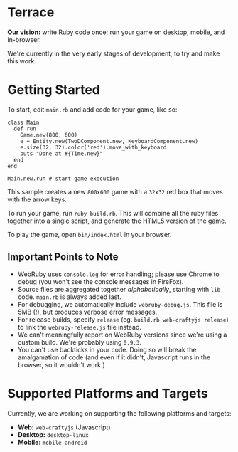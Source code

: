 # Terrace

**Our vision:** write Ruby code once; run your game on desktop, mobile, and in-browser.  

We're currently in the very early stages of development, to try and make this work.

# Getting Started

To start, edit `main.rb` and add code for your game, like so:

```
class Main
  def run    
    Game.new(800, 600)
    e = Entity.new(TwoDComponent.new, KeyboardComponent.new)
    e.size(32, 32).color('red').move_with_keyboard
    puts "Done at #{Time.new}"
  end
end

Main.new.run # start game execution
```

This sample creates a new `800x600` game with a `32x32` red box that moves with the arrow keys.

To run your game, run `ruby build.rb`. This will combine all the ruby files together into a single script, and generate the HTML5 version of the game.

To play the game, open `bin/index.html` in your browser.

## Important Points to Note

- WebRuby uses `console.log` for error handling; please use Chrome to debug (you won't see the console messages in FireFox).
- Source files are aggregated together *alphabetically*, starting with `lib` code. `main.rb` is always added last.
- For debugging, we automatically include `webruby-debug.js`. This file is 5MB (!), but produces verbose error messages.
- For release builds, specify `release` (eg. `build.rb web-craftyjs release`) to link the `webruby-release.js` file instead.
- We can't meaningfully report on WebRuby versions since we're using a custom build. We're probably using `0.9.3`.
- You can't use backticks in your code. Doing so will break the amalgamation of code (and even if it didn't, Javascript runs in the browser, so it wouldn't work.)

# Supported Platforms and Targets

Currently, we are working on supporting the following platforms and targets:

- **Web:** `web-craftyjs` (Javascript)
- **Desktop:** `desktop-linux`
- **Mobile:** `mobile-android`

